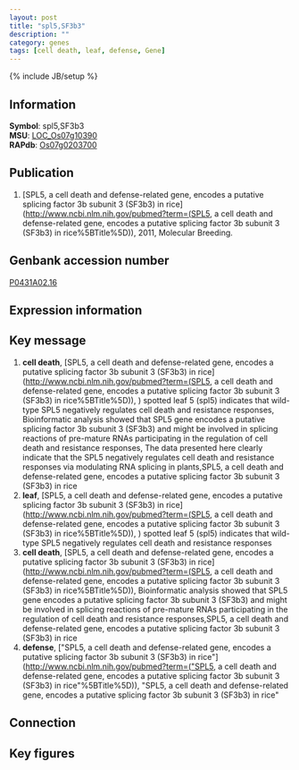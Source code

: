 ```yaml
---
layout: post
title: "spl5,SF3b3"
description: ""
category: genes
tags: [cell death, leaf, defense, Gene]
---
```

{% include JB/setup %}

## Information
__Symbol__: spl5,SF3b3  
__MSU__: [LOC_Os07g10390](http://rice.plantbiology.msu.edu/cgi-bin/ORF_infopage.cgi?orf=LOC_Os07g10390)  
__RAPdb__: [Os07g0203700](http://rapdb.dna.affrc.go.jp/viewer/gbrowse_details/irgsp1?name=Os07g0203700)  

## Publication
1. [SPL5, a cell death and defense-related gene, encodes a putative splicing factor 3b subunit 3 (SF3b3) in rice](http://www.ncbi.nlm.nih.gov/pubmed?term=(SPL5, a cell death and defense-related gene, encodes a putative splicing factor 3b subunit 3 (SF3b3) in rice%5BTitle%5D)), 2011, Molecular Breeding.

## Genbank accession number
[P0431A02.16](http://www.ncbi.nlm.nih.gov/nuccore/P0431A02.16)

## Expression information

## Key message
1. __cell death__, [SPL5, a cell death and defense-related gene, encodes a putative splicing factor 3b subunit 3 (SF3b3) in rice](http://www.ncbi.nlm.nih.gov/pubmed?term=(SPL5, a cell death and defense-related gene, encodes a putative splicing factor 3b subunit 3 (SF3b3) in rice%5BTitle%5D)), ) spotted leaf 5 (spl5) indicates that wild-type SPL5 negatively regulates cell death and resistance responses, Bioinformatic analysis showed that SPL5 gene encodes a putative splicing factor 3b subunit 3 (SF3b3) and might be involved in splicing reactions of pre-mature RNAs participating in the regulation of cell death and resistance responses, The data presented here clearly indicate that the SPL5 negatively regulates cell death and resistance responses via modulating RNA splicing in plants,SPL5, a cell death and defense-related gene, encodes a putative splicing factor 3b subunit 3 (SF3b3) in rice
2. __leaf__, [SPL5, a cell death and defense-related gene, encodes a putative splicing factor 3b subunit 3 (SF3b3) in rice](http://www.ncbi.nlm.nih.gov/pubmed?term=(SPL5, a cell death and defense-related gene, encodes a putative splicing factor 3b subunit 3 (SF3b3) in rice%5BTitle%5D)), ) spotted leaf 5 (spl5) indicates that wild-type SPL5 negatively regulates cell death and resistance responses
3. __cell death__, [SPL5, a cell death and defense-related gene, encodes a putative splicing factor 3b subunit 3 (SF3b3) in rice](http://www.ncbi.nlm.nih.gov/pubmed?term=(SPL5, a cell death and defense-related gene, encodes a putative splicing factor 3b subunit 3 (SF3b3) in rice%5BTitle%5D)),  Bioinformatic analysis showed that SPL5 gene encodes a putative splicing factor 3b subunit 3 (SF3b3) and might be involved in splicing reactions of pre-mature RNAs participating in the regulation of cell death and resistance responses,SPL5, a cell death and defense-related gene, encodes a putative splicing factor 3b subunit 3 (SF3b3) in rice
4. __defense__, ["SPL5, a cell death and defense-related gene, encodes a putative splicing factor 3b subunit 3 (SF3b3) in rice"](http://www.ncbi.nlm.nih.gov/pubmed?term=("SPL5, a cell death and defense-related gene, encodes a putative splicing factor 3b subunit 3 (SF3b3) in rice"%5BTitle%5D)), "SPL5, a cell death and defense-related gene, encodes a putative splicing factor 3b subunit 3 (SF3b3) in rice"

## Connection

## Key figures



